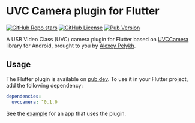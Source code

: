 # UVC Camera plugin for Flutter

[![GitHub Repo stars](https://img.shields.io/github/stars/alexey-pelykh/UVCCamera?style=flat&logo=github)](https://github.com/alexey-pelykh/UVCCamera)
[![GitHub License](https://img.shields.io/github/license/alexey-pelykh/UVCCamera)](./LICENSE)
[![Pub Version](https://img.shields.io/pub/v/uvccamera)](https://pub.dev/packages/uvccamera)

A USB Video Class (UVC) camera plugin for Flutter based on [UVCCamera](https://uvccamera.org) library for Android,
brought to you by [Alexey Pelykh](https://alexey-pelykh.com).

## Usage

The Flutter plugin is available on [pub.dev](https://pub.dev/packages/uvccamera). To use it in your Flutter project, add
the following dependency:

```yaml
dependencies:
  uvccamera: ^0.1.0
```

See the [example](https://github.com/alexey-pelykh/UVCCamera/tree/main/flutter/example) for an app that uses the plugin.
